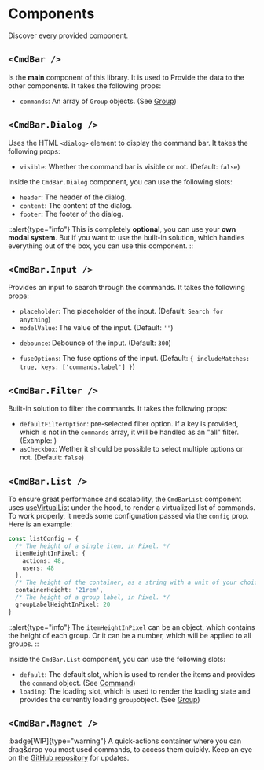 # Components

Discover every provided component. 


## `<CmdBar />`
Is the **main** component of this library. It is used to Provide the data to the other components. It takes the following props:
- `commands`: An array of `Group` objects. (See [Group](#types/group))

## `<CmdBar.Dialog />`
Uses the HTML `<dialog>` element to display the command bar. It takes the following props:
- `visible`: Whether the command bar is visible or not. (Default: `false`)

Inside the `CmdBar.Dialog` component, you can use the following slots:
- `header`: The header of the dialog.
- `content`: The content of the dialog.
- `footer`: The footer of the dialog.

::alert{type="info"}
This is completely **optional**, you can use your **own modal system**. But if you want to use the built-in solution, which handles everything out of the box, you can use this component.
::

## `<CmdBar.Input />`
Provides an input to search through the commands. It takes the following props:
- `placeholder`: The placeholder of the input. (Default: `Search for anything`)
- `modelValue`: The value of the input. (Default: `''`)

<!-- implement -->
- `debounce`: Debounce of the input. (Default: `300`)

<!-- is this even needed? -->
- `fuseOptions`: The fuse options of the input. (Default: `{ includeMatches: true, keys: ['commands.label'] }`)
## `<CmdBar.Filter />`
Built-in solution to filter the commands. It takes the following props:
- `defaultFilterOption`: pre-selected filter option. If a key is provided, which is not in the `commands` array, it will be handled as an "all" filter. (Example: )
- `asCheckbox`: Wether it should be possible to select multiple options or not. (Default: `false`)

## `<CmdBar.List />`
To ensure great performance and scalability, the `CmdBarList` component uses [useVirtualList](https://vueuse.org/core/useVirtualList/#usevirtuallist) under the hood, to render a virtualized list of commands.
To work properly, it needs some configuration passed via the `config` prop. Here is an example:
```ts
const listConfig = {
  /* The height of a single item, in Pixel. */
  itemHeightInPixel: {
    actions: 48,
    users: 48
  },
  /* The height of the container, as a string with a unit of your choice. */
  containerHeight: '21rem',
  /* The height of a group label, in Pixel. */
  groupLabelHeightInPixel: 20
}
```
::alert{type="info"}
The `itemHeightInPixel` can be an object, which contains the height of each group. Or it can be a number, which will be applied to all groups.
::

Inside the `CmdBar.List` component, you can use the following slots:
- `default`: The default slot, which is used to render the items and provides the `command` object. (See [Command](#types/command))
- `loading`: The loading slot, which is used to render the loading state and provides the currently loading `group`object. (See [Group](#types/group))


## `<CmdBar.Magnet />`
:badge[WIP]{type="warning"}
A quick-actions container where you can drag&drop you most used commands, to access them quickly. 
Keep an eye on the [GitHub repository](https://github.com/fabkho/cmd-bar) for updates.


